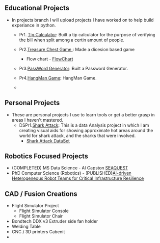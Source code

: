 ## Educational Projects
- In projects branch I will upload projects I have worked on to help build experiance in python. 

  - Pr1. [Tip Calculator](https://github.com/AdmiralCrow/Anthony_Portfolio/blob/projects/pr1_tip_calculator.py): Built a tip calculator for the purpose of verifying the bill when split among a certin amount of people. 

  - Pr2.[Treasure Chest Game ](https://github.com/AdmiralCrow/Anthony_Portfolio/blob/projects/pr2_%20treasure_game): Made a dicesion based game
    - Flow chart - [FlowChart](https://viewer.diagrams.net/?highlight=0000ff&edit=_blank&layers=1&nav=1&title=Treasure%20Island%20Conditional.drawio#Uhttps%3A%2F%2Fdrive.google.com%2Fuc%3Fid%3D1oDe4ehjWZipYRsVfeAx2HyB7LCQ8_Fvi%26export%3Ddownload)

  - Pr3.[PassWord Generator](https://github.com/AdmiralCrow/Anthony_Portfolio/blob/projects/pr3_PW%20Generator): Built a Password Generator.

  - Pr4.[HangMan Game](https://github.com/AdmiralCrow/Anthony_Portfolio/blob/projects/pr4_HangMan): HangMan Game.
  - 
## Personal Projects
- These are personal projects I use to learn tools or get a better grasp in areas I haven't mastered.
  - DSPr1.[Shark Attack](https://github.com/AdmiralCrow/Anthony_Portfolio/blob/projects/DSpr1_SharkAttacks.py): This is a data Analysis project in which I am creating visual aids for showing approximate hot areas around the world for shark attack, and the sharks that were involved.
    - [Shark Attack DataSet](https://www.kaggle.com/datasets/felipeesc/shark-attack-dataset) 

## Robotics Focused Projects
- (COMPLETED) MS Data Science - AI Capston [SEAQUEST](https://github.com/AdmiralCrow/SEAQUEST/blob/main/README.md)
- PhD Computer Science (Robotics)
      - (PUBLISHED)[AI-driven Heterogeneous Robot Teams for Critical Infrastructure Resilience](https://github.com/AdmiralCrow/AI-driven-Heterogeneous-Robot-Teams-for-Critical-Infrastructure-Resilience/tree/main)

## CAD / Fusion Creations
  - Flight Simulator Project
    - Flight Simulator Console
    - Flight Simulator Chair
  - Bondtech DDX v3 Extruder side fan holder
  - Welding Table
  - CNC / 3D printers Cabenit
  - 
